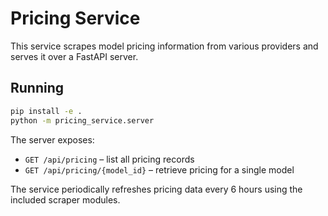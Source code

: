 # Pricing Service

This service scrapes model pricing information from various providers and serves it over a FastAPI server.

## Running

```bash
pip install -e .
python -m pricing_service.server
```

The server exposes:
- `GET /api/pricing` – list all pricing records
- `GET /api/pricing/{model_id}` – retrieve pricing for a single model

The service periodically refreshes pricing data every 6 hours using the included scraper modules.
